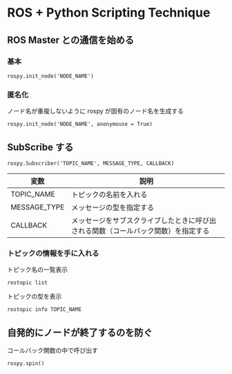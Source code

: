 # ROS + Python Scripting Technique

## ROS Master との通信を始める
### 基本
```
rospy.init_node('NODE_NAME')
```
### 匿名化
ノード名が重複しないように rospy が固有のノード名を生成する
```
rospy.init_node('NODE_NAME', anonymouse = True)
```

## SubScribe する
```
rospy.Subscriber('TOPIC_NAME', MESSAGE_TYPE, CALLBACK)
```

|変数|説明
|---|---
|TOPIC_NAME|トピックの名前を入れる
|MESSAGE_TYPE|メッセージの型を指定する
|CALLBACK|メッセージをサブスクライブしたときに呼び出される関数（コールバック関数）を指定する

### トピックの情報を手に入れる
トピック名の一覧表示
```
rostopic list
```
トピックの型を表示
```
rostopic info TOPIC_NAME
```

## 自発的にノードが終了するのを防ぐ
コールバック関数の中で呼び出す
```
rospy.spin()
```
